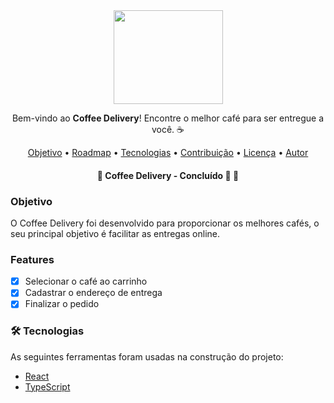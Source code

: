 
<div align=center>
  <img src=https://coffee-delivery-one-theta.vercel.app/assets/Logo-B2hX37pg.svg/ width=175px height=150px>
</div>
<p align=center>Bem-vindo ao <strong>Coffee Delivery</strong>!  Encontre o melhor café para ser entregue a você. ☕</p>

<p align="center">
 <a href="#objetivo">Objetivo</a> •
 <a href="#roadmap">Roadmap</a> • 
 <a href="#tecnologias">Tecnologias</a> • 
 <a href="#contribuicao">Contribuição</a> • 
 <a href="#licenc-a">Licença</a> • 
 <a href="#autor">Autor</a>
</p>

<h4 align="center"> 
	🚧  Coffee Delivery - Concluído 🚀 🚧
</h4>

### Objetivo
O Coffee Delivery foi desenvolvido para proporcionar os melhores cafés, o seu principal objetivo é facilitar as entregas online.

### Features

- [x] Selecionar o café ao carrinho
- [x] Cadastrar o endereço de entrega
- [x] Finalizar o pedido

### 🛠 Tecnologias

 As seguintes ferramentas foram usadas na construção do projeto:

- [React](https://pt-br.reactjs.org/)
- [TypeScript](https://www.typescriptlang.org/)
  
